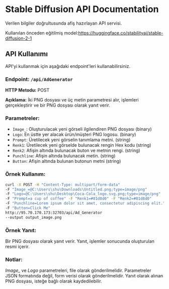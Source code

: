 # Stable Diffusion API Documentation

Verilen bilgiler doğrultusunda afiş hazırlayan API servisi.

Kullanılan önceden eğitilmiş model:https://huggingface.co/stabilityai/stable-diffusion-2-1

 
## API Kullanımı

API'yi kullanmak için aşağıdaki endpoint'leri kullanabilirsiniz.

### Endpoint: `/api/AdGenerator`

**HTTP Metodu:** POST

**Açıklama:** İki PNG dosyası ve üç metin parametresi alır, işlemleri gerçekleştirir ve bir PNG dosyası olarak yanıt verir.

### Parametreler:

- `Image_`: Oluşturulacak yeni görseli ilgilendiren PNG dosyası (binary)
- `Logo`: En üstte yer alacak ürün/müşteri PNG logosu. (binary)
- `Prompt`: Üretilecek yeni görselin tanımlama metni. (string)
- `Renk1`: Üretilecek yeni görselde bulunacak rengin Hex kodu (string)
- `Renk2`: Afişin altında bulunacak buton ve metnin rengi. (string)
- `Punchline`: Afişin altında bulunacak metin. (string)
- `Button`: Afişin altında bulunan butonun metni (string)

### Örnek Kullanım:

```bash
curl -X POST -H "Content-Type: multipart/form-data" 
-F "Image_=@C:\Users\shu\Downloads\Untitled.png;type=image/png" 
-F "Logo=@C:\Users\shu\Desktop\Coca-Cola_logo.svg.png;type=image/png" 
-F "Prompt=a cup of coffee" -F "Renk1=#81d8d0" -F "Renk2=#81d8d0" 
-F "Punchline=Lorem ipsum dolor sit amet, consectetur adipiscing elit." 
-F "Button=Click Me" 
http://95.70.170.173:32703/api/Ad_Generator 
--output output_image.png
```
### Örnek Yanıt:

Bir PNG dosyası olarak yanıt verir. Yanıt, işlemler sonucunda oluşturulan resmi içerir.

### Notlar:
*Image_* ve *Logo* parametreleri, file olarak gönderilmelidir.
Parametreler JSON formatında değil, form verisi olarak gönderilmelidir.
Yanıt olarak alınan PNG dosyası, isteğe bağlı olarak kaydedilebilir.
